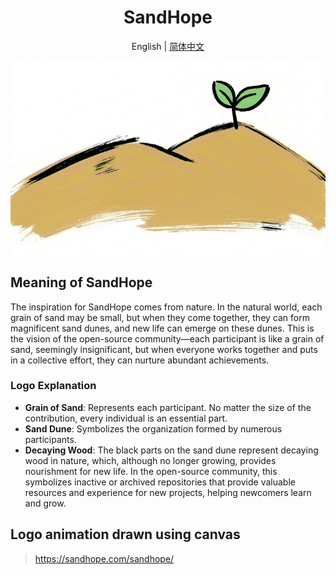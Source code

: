 <div align="center">

# SandHope

English | [简体中文](./README.zh-CN.md)

![SandHope Logo](./images/logo.jpg)

</div>

## Meaning of SandHope

The inspiration for SandHope comes from nature. In the natural world, each grain of sand may be small, but when they come together, they can form magnificent sand dunes, and new life can emerge on these dunes. This is the vision of the open-source community—each participant is like a grain of sand, seemingly insignificant, but when everyone works together and puts in a collective effort, they can nurture abundant achievements.

### Logo Explanation

- **Grain of Sand**: Represents each participant. No matter the size of the contribution, every individual is an essential part.
- **Sand Dune**: Symbolizes the organization formed by numerous participants.
- **Decaying Wood**: The black parts on the sand dune represent decaying wood in nature, which, although no longer growing, provides nourishment for new life. In the open-source community, this symbolizes inactive or archived repositories that provide valuable resources and experience for new projects, helping newcomers learn and grow.

## Logo animation drawn using canvas

> https://sandhope.com/sandhope/

